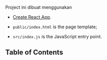 Project ini dibuat menggunakan 

* [Create React App](https://github.com/facebookincubator/create-react-app).

* `public/index.html` is the page template;
* `src/index.js` is the JavaScript entry point.

## Table of Contents

